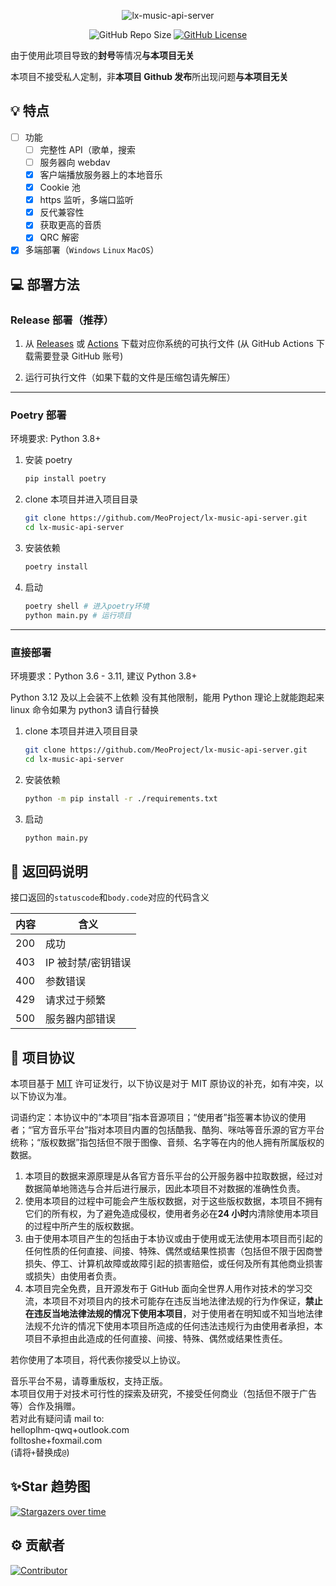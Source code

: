 <div align="center">

![lx-music-api-server](https://socialify.git.ci/MeoProject/lx-music-api-server/image?description=1&forks=1&issues=1&logo=https%3A%2F%2Fraw.githubusercontent.com%2FMeoProject%2Flx-music-api-server%2Fmain%2Ficon.png&owner=1&pulls=1&stargazers=1&theme=Auto)

![GitHub Repo Size](https://img.shields.io/github/repo-size/MeoProject/lx-music-api-server?style=for-the-badge)
[![GitHub License](https://img.shields.io/github/license/MeoProject/lx-music-api-server?style=for-the-badge)](https://github.com/MeoProject/lx-music-api-server/blob/main/LICENSE)

</div>

由于使用此项目导致的**封号**等情况**与本项目无关**

本项目不接受私人定制，非**本项目 Github 发布**所出现问题**与本项目无关**

## 💡 特点

- [ ] 功能
  - [ ] 完整性 API（歌单，搜索
  - [ ] 服务器向 webdav
  - [x] 客户端播放服务器上的本地音乐
  - [x] Cookie 池
  - [x] https 监听，多端口监听
  - [x] 反代兼容性
  - [x] 获取更高的音质
  - [x] QRC 解密
- [x] 多端部署（`Windows` `Linux` `MacOS`）

## 💻 部署方法

### Release 部署（推荐）

1. 从 [Releases](https://github.com/MeoProject/lx-music-api-server/releases)
   或 [Actions](https://github.com/MeoProject/lx-music-api-server/actions)
   下载对应你系统的可执行文件 (从 GitHub Actions 下载需要登录 GitHub 账号)

2. 运行可执行文件（如果下载的文件是压缩包请先解压）

---

### Poetry 部署

环境要求: Python 3.8+

1. 安装 poetry

   ```bash
   pip install poetry
   ```

2. clone 本项目并进入项目目录

   ```bash
   git clone https://github.com/MeoProject/lx-music-api-server.git
   cd lx-music-api-server
   ```

3. 安装依赖

   ```bash
   poetry install
   ```

4. 启动

   ```bash
   poetry shell # 进入poetry环境
   python main.py # 运行项目
   ```

---

### 直接部署

环境要求：Python 3.6 - 3.11, 建议 Python 3.8+

Python 3.12 及以上会装不上依赖
没有其他限制，能用 Python 理论上就能跑起来  
linux 命令如果为 python3 请自行替换

1. clone 本项目并进入项目目录

   ```bash
   git clone https://github.com/MeoProject/lx-music-api-server.git
   cd lx-music-api-server
   ```

2. 安装依赖

   ```bash
   python -m pip install -r ./requirements.txt
   ```

3. 启动

   ```bash
   python main.py
   ```

## 📖 返回码说明

接口返回的`statuscode`和`body.code`对应的代码含义

| 内容 | 含义               |
| ---- | ------------------ |
| 200  | 成功               |
| 403  | IP 被封禁/密钥错误 |
| 400  | 参数错误           |
| 429  | 请求过于频繁       |
| 500  | 服务器内部错误     |

## 📄 项目协议

本项目基于 [MIT](https://github.com/MeoProject/lx-music-api-server/blob/main/LICENSE) 许可证发行，以下协议是对于 MIT 原协议的补充，如有冲突，以以下协议为准。

词语约定：本协议中的“本项目”指本音源项目；“使用者”指签署本协议的使用者；“官方音乐平台”指对本项目内置的包括酷我、酷狗、咪咕等音乐源的官方平台统称；“版权数据”指包括但不限于图像、音频、名字等在内的他人拥有所属版权的数据。

1. 本项目的数据来源原理是从各官方音乐平台的公开服务器中拉取数据，经过对数据简单地筛选与合并后进行展示，因此本项目不对数据的准确性负责。
2. 使用本项目的过程中可能会产生版权数据，对于这些版权数据，本项目不拥有它们的所有权，为了避免造成侵权，使用者务必在**24 小时**内清除使用本项目的过程中所产生的版权数据。
3. 由于使用本项目产生的包括由于本协议或由于使用或无法使用本项目而引起的任何性质的任何直接、间接、特殊、偶然或结果性损害（包括但不限于因商誉损失、停工、计算机故障或故障引起的损害赔偿，或任何及所有其他商业损害或损失）由使用者负责。
4. 本项目完全免费，且开源发布于 GitHub 面向全世界人用作对技术的学习交流，本项目不对项目内的技术可能存在违反当地法律法规的行为作保证，**禁止在违反当地法律法规的情况下使用本项目**，对于使用者在明知或不知当地法律法规不允许的情况下使用本项目所造成的任何违法违规行为由使用者承担，本项目不承担由此造成的任何直接、间接、特殊、偶然或结果性责任。

若你使用了本项目，将代表你接受以上协议。

音乐平台不易，请尊重版权，支持正版。  
本项目仅用于对技术可行性的探索及研究，不接受任何商业（包括但不限于广告等）合作及捐赠。  
若对此有疑问请 mail to:  
helloplhm-qwq+outlook.com  
folltoshe+foxmail.com  
(请将`+`替换成`@`)

## ✨Star 趋势图

[![Stargazers over time](https://starchart.cc/MeoProject/lx-music-api-server.svg)](https://starchart.cc/MeoProject/lx-music-api-server)

## ⚙️ 贡献者

[![Contributor](https://contrib.rocks/image?repo=MeoProject/lx-music-api-server)](https://github.com/MeoProject/lx-music-api-server/graphs/contributors)
